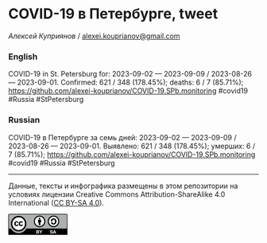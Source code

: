 # COVID-19 в Петербурге, tweet

*Алексей Куприянов* / <alexei.kouprianov@gmail.com>

### English

<!-- COVID-19 in St. Petersburg for: 2023-09-02 --- 2023-09-09 / 2023-08-26 --- 2023-09-01. Сonfirmed: 621 / 348 (178.45%); hospitalized:  /   (); deaths: 6 / 7 (85.71%); https://github.com/alexei-kouprianov/COVID-19.SPb.monitoring #covid19 #Russia #StPetersburg -->

COVID-19 in St. Petersburg for: 2023-09-02 — 2023-09-09 / 2023-08-26 —
2023-09-01. Сonfirmed: 621 / 348 (178.45%); deaths: 6 / 7 (85.71%);
<https://github.com/alexei-kouprianov/COVID-19.SPb.monitoring> \#covid19
\#Russia \#StPetersburg

### Russian

<!-- COVID-19 в Петербурге за семь дней: 2023-09-02 --- 2023-09-09 / 2023-08-26 --- 2023-09-01. Выявлено: 621 / 348 (178.45%); госпитализировано:  /   (); умерших: 6 / 7 (85.71%); https://github.com/alexei-kouprianov/COVID-19.SPb.monitoring #covid19 #Russia #StPetersburg -->

COVID-19 в Петербурге за семь дней: 2023-09-02 — 2023-09-09 / 2023-08-26
— 2023-09-01. Выявлено: 621 / 348 (178.45%); умерших: 6 / 7 (85.71%);
<https://github.com/alexei-kouprianov/COVID-19.SPb.monitoring> \#covid19
\#Russia \#StPetersburg

------------------------------------------------------------------------

Данные, тексты и инфографика размещены в этом репозитории на условиях
лицензии Creative Commons Attribution-ShareAlike 4.0 International ([CC
BY-SA 4.0](https://creativecommons.org/licenses/by-sa/4.0/)).

![](../misc/CC-BY-SA-icon.png "CC-BY-SA")
